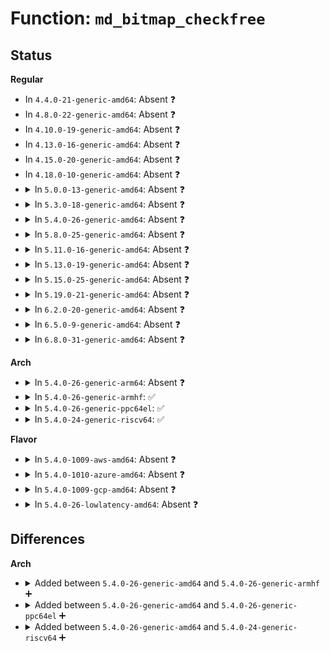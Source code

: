 # Function: <code>md_bitmap_checkfree</code>

## Status
<b>Regular</b>
<ul>
<li>
In <code>4.4.0-21-generic-amd64</code>: Absent ❓
</li>
<li>
In <code>4.8.0-22-generic-amd64</code>: Absent ❓
</li>
<li>
In <code>4.10.0-19-generic-amd64</code>: Absent ❓
</li>
<li>
In <code>4.13.0-16-generic-amd64</code>: Absent ❓
</li>
<li>
In <code>4.15.0-20-generic-amd64</code>: Absent ❓
</li>
<li>
In <code>4.18.0-10-generic-amd64</code>: Absent ❓
</li>
<li>
<details>
<summary>In <code>5.0.0-13-generic-amd64</code>: Absent ❓</summary>

```json
{
  "name": "md_bitmap_checkfree",
  "collision_type": "Unique Static",
  "inline_type": "Full",
  "funcs": [
    {
      "addr": 18446744071587424994,
      "name": "md_bitmap_checkfree",
      "external": false,
      "loc": "drivers/md/md-bitmap.c:118",
      "file": "drivers/md/md-bitmap.c",
      "inline": "not declared, inlined",
      "caller_inline": [
        "drivers/md/md-bitmap.c:md_bitmap_count_page"
      ],
      "caller_func": []
    }
  ],
  "symbols": []
}
```
</details>
</li>
<li>
<details>
<summary>In <code>5.3.0-18-generic-amd64</code>: Absent ❓</summary>

```json
{
  "name": "md_bitmap_checkfree",
  "collision_type": "Unique Static",
  "inline_type": "Full",
  "funcs": [
    {
      "addr": 18446744071587696884,
      "name": "md_bitmap_checkfree",
      "external": false,
      "loc": "drivers/md/md-bitmap.c:119",
      "file": "drivers/md/md-bitmap.c",
      "inline": "not declared, inlined",
      "caller_inline": [
        "drivers/md/md-bitmap.c:md_bitmap_count_page"
      ],
      "caller_func": []
    }
  ],
  "symbols": []
}
```
</details>
</li>
<li>
<details>
<summary>In <code>5.4.0-26-generic-amd64</code>: Absent ❓</summary>

```json
{
  "name": "md_bitmap_checkfree",
  "collision_type": "Unique Static",
  "inline_type": "Full",
  "funcs": [
    {
      "addr": 18446744071587901156,
      "name": "md_bitmap_checkfree",
      "external": false,
      "loc": "drivers/md/md-bitmap.c:119",
      "file": "drivers/md/md-bitmap.c",
      "inline": "not declared, inlined",
      "caller_inline": [
        "drivers/md/md-bitmap.c:md_bitmap_count_page"
      ],
      "caller_func": []
    }
  ],
  "symbols": []
}
```
</details>
</li>
<li>
<details>
<summary>In <code>5.8.0-25-generic-amd64</code>: Absent ❓</summary>

```json
{
  "name": "md_bitmap_checkfree",
  "collision_type": "Unique Static",
  "inline_type": "Full",
  "funcs": [
    {
      "addr": 18446744071588748308,
      "name": "md_bitmap_checkfree",
      "external": false,
      "loc": "drivers/md/md-bitmap.c:119",
      "file": "drivers/md/md-bitmap.c",
      "inline": "not declared, inlined",
      "caller_inline": [
        "drivers/md/md-bitmap.c:md_bitmap_count_page"
      ],
      "caller_func": []
    }
  ],
  "symbols": []
}
```
</details>
</li>
<li>
<details>
<summary>In <code>5.11.0-16-generic-amd64</code>: Absent ❓</summary>

```json
{
  "name": "md_bitmap_checkfree",
  "collision_type": "Unique Static",
  "inline_type": "Full",
  "funcs": [
    {
      "addr": 18446744071588768548,
      "name": "md_bitmap_checkfree",
      "external": false,
      "loc": "drivers/md/md-bitmap.c:119",
      "file": "drivers/md/md-bitmap.c",
      "inline": "not declared, inlined",
      "caller_inline": [
        "drivers/md/md-bitmap.c:md_bitmap_count_page"
      ],
      "caller_func": []
    }
  ],
  "symbols": []
}
```
</details>
</li>
<li>
<details>
<summary>In <code>5.13.0-19-generic-amd64</code>: Absent ❓</summary>

```json
{
  "name": "md_bitmap_checkfree",
  "collision_type": "Unique Static",
  "inline_type": "Full",
  "funcs": [
    {
      "addr": 18446744071588654436,
      "name": "md_bitmap_checkfree",
      "external": false,
      "loc": "drivers/md/md-bitmap.c:119",
      "file": "drivers/md/md-bitmap.c",
      "inline": "not declared, inlined",
      "caller_inline": [
        "drivers/md/md-bitmap.c:md_bitmap_count_page"
      ],
      "caller_func": []
    }
  ],
  "symbols": []
}
```
</details>
</li>
<li>
<details>
<summary>In <code>5.15.0-25-generic-amd64</code>: Absent ❓</summary>

```json
{
  "name": "md_bitmap_checkfree",
  "collision_type": "Unique Static",
  "inline_type": "Full",
  "funcs": [
    {
      "addr": 18446744071589332300,
      "name": "md_bitmap_checkfree",
      "external": false,
      "loc": "drivers/md/md-bitmap.c:119",
      "file": "drivers/md/md-bitmap.c",
      "inline": "not declared, inlined",
      "caller_inline": [
        "drivers/md/md-bitmap.c:md_bitmap_count_page"
      ],
      "caller_func": []
    }
  ],
  "symbols": []
}
```
</details>
</li>
<li>
<details>
<summary>In <code>5.19.0-21-generic-amd64</code>: Absent ❓</summary>

```json
{
  "name": "md_bitmap_checkfree",
  "collision_type": "Unique Static",
  "inline_type": "Full",
  "funcs": [
    {
      "addr": 18446744071590804620,
      "name": "md_bitmap_checkfree",
      "external": false,
      "loc": "drivers/md/md-bitmap.c:119",
      "file": "drivers/md/md-bitmap.c",
      "inline": "not declared, inlined",
      "caller_inline": [
        "drivers/md/md-bitmap.c:md_bitmap_count_page"
      ],
      "caller_func": []
    }
  ],
  "symbols": []
}
```
</details>
</li>
<li>
<details>
<summary>In <code>6.2.0-20-generic-amd64</code>: Absent ❓</summary>

```json
{
  "name": "md_bitmap_checkfree",
  "collision_type": "Unique Static",
  "inline_type": "Full",
  "funcs": [
    {
      "addr": 18446744071592490572,
      "name": "md_bitmap_checkfree",
      "external": false,
      "loc": "drivers/md/md-bitmap.c:119",
      "file": "drivers/md/md-bitmap.c",
      "inline": "not declared, inlined",
      "caller_inline": [
        "drivers/md/md-bitmap.c:md_bitmap_count_page"
      ],
      "caller_func": []
    }
  ],
  "symbols": []
}
```
</details>
</li>
<li>
<details>
<summary>In <code>6.5.0-9-generic-amd64</code>: Absent ❓</summary>

```json
{
  "name": "md_bitmap_checkfree",
  "collision_type": "Unique Static",
  "inline_type": "Full",
  "funcs": [
    {
      "addr": 18446744071592920124,
      "name": "md_bitmap_checkfree",
      "external": false,
      "loc": "drivers/md/md-bitmap.c:112",
      "file": "drivers/md/md-bitmap.c",
      "inline": "not declared, inlined",
      "caller_inline": [
        "drivers/md/md-bitmap.c:md_bitmap_count_page"
      ],
      "caller_func": []
    }
  ],
  "symbols": []
}
```
</details>
</li>
<li>
<details>
<summary>In <code>6.8.0-31-generic-amd64</code>: Absent ❓</summary>

```json
{
  "name": "md_bitmap_checkfree",
  "collision_type": "Unique Static",
  "inline_type": "Full",
  "funcs": [
    {
      "addr": 18446744071593670444,
      "name": "md_bitmap_checkfree",
      "external": false,
      "loc": "drivers/md/md-bitmap.c:112",
      "file": "drivers/md/md-bitmap.c",
      "inline": "not declared, inlined",
      "caller_inline": [
        "drivers/md/md-bitmap.c:md_bitmap_count_page"
      ],
      "caller_func": []
    }
  ],
  "symbols": []
}
```
</details>
</li>
</ul>
<b>Arch</b>
<ul>
<li>
<details>
<summary>In <code>5.4.0-26-generic-arm64</code>: Absent ❓</summary>

```json
{
  "name": "md_bitmap_checkfree",
  "collision_type": "Unique Static",
  "inline_type": "Full",
  "funcs": [
    {
      "addr": 18446603336501127504,
      "name": "md_bitmap_checkfree",
      "external": false,
      "loc": "drivers/md/md-bitmap.c:119",
      "file": "drivers/md/md-bitmap.c",
      "inline": "not declared, inlined",
      "caller_inline": [
        "drivers/md/md-bitmap.c:md_bitmap_count_page"
      ],
      "caller_func": []
    }
  ],
  "symbols": []
}
```
</details>
</li>
<li>
<details>
<summary>In <code>5.4.0-26-generic-armhf</code>: ✅</summary>

```c
void md_bitmap_checkfree(struct bitmap_counts * bitmap, long unsigned int page)
```

```json
{
  "name": "md_bitmap_checkfree",
  "collision_type": "Unique Static",
  "inline_type": "No",
  "funcs": [
    {
      "addr": 3233639344,
      "name": "md_bitmap_checkfree",
      "external": false,
      "loc": "drivers/md/md-bitmap.c:119",
      "file": "drivers/md/md-bitmap.c",
      "inline": "seen, unknown",
      "caller_inline": [],
      "caller_func": [
        "drivers/md/md-bitmap.c:md_bitmap_resize",
        "drivers/md/md-bitmap.c:md_bitmap_resize",
        "drivers/md/md-bitmap.c:md_bitmap_set_memory_bits",
        "drivers/md/md-bitmap.c:md_bitmap_startwrite",
        "drivers/md/md-bitmap.c:md_bitmap_daemon_work"
      ]
    }
  ],
  "symbols": [
    {
      "addr": 3233639344,
      "name": "md_bitmap_checkfree",
      "section": ".text",
      "bind": "STB_LOCAL",
      "size": 104
    }
  ]
}
```
</details>
</li>
<li>
<details>
<summary>In <code>5.4.0-26-generic-ppc64el</code>: ✅</summary>

```c
void md_bitmap_checkfree(struct bitmap_counts * bitmap, long unsigned int page)
```

```json
{
  "name": "md_bitmap_checkfree",
  "collision_type": "Unique Static",
  "inline_type": "No",
  "funcs": [
    {
      "addr": 13835058055294627072,
      "name": "md_bitmap_checkfree",
      "external": false,
      "loc": "drivers/md/md-bitmap.c:119",
      "file": "drivers/md/md-bitmap.c",
      "inline": "seen, unknown",
      "caller_inline": [],
      "caller_func": [
        "drivers/md/md-bitmap.c:md_bitmap_resize",
        "drivers/md/md-bitmap.c:md_bitmap_resize",
        "drivers/md/md-bitmap.c:md_bitmap_set_memory_bits",
        "drivers/md/md-bitmap.c:md_bitmap_startwrite",
        "drivers/md/md-bitmap.c:md_bitmap_daemon_work"
      ]
    }
  ],
  "symbols": [
    {
      "addr": 13835058055294627072,
      "name": "md_bitmap_checkfree",
      "section": ".text",
      "bind": "STB_LOCAL",
      "size": 140
    }
  ]
}
```
</details>
</li>
<li>
<details>
<summary>In <code>5.4.0-24-generic-riscv64</code>: ✅</summary>

```c
void md_bitmap_checkfree(struct bitmap_counts * bitmap, long unsigned int page)
```

```json
{
  "name": "md_bitmap_checkfree",
  "collision_type": "Unique Static",
  "inline_type": "No",
  "funcs": [
    {
      "addr": 18446743936277842548,
      "name": "md_bitmap_checkfree",
      "external": false,
      "loc": "drivers/md/md-bitmap.c:119",
      "file": "drivers/md/md-bitmap.c",
      "inline": "seen, unknown",
      "caller_inline": [],
      "caller_func": [
        "drivers/md/md-bitmap.c:md_bitmap_resize",
        "drivers/md/md-bitmap.c:md_bitmap_resize",
        "drivers/md/md-bitmap.c:md_bitmap_set_memory_bits",
        "drivers/md/md-bitmap.c:md_bitmap_startwrite",
        "drivers/md/md-bitmap.c:md_bitmap_daemon_work"
      ]
    }
  ],
  "symbols": [
    {
      "addr": 18446743936277842548,
      "name": "md_bitmap_checkfree",
      "section": ".text",
      "bind": "STB_LOCAL",
      "size": 112
    }
  ]
}
```
</details>
</li>
</ul>
<b>Flavor</b>
<ul>
<li>
<details>
<summary>In <code>5.4.0-1009-aws-amd64</code>: Absent ❓</summary>

```json
{
  "name": "md_bitmap_checkfree",
  "collision_type": "Unique Static",
  "inline_type": "Full",
  "funcs": [
    {
      "addr": 18446744071587532132,
      "name": "md_bitmap_checkfree",
      "external": false,
      "loc": "drivers/md/md-bitmap.c:119",
      "file": "drivers/md/md-bitmap.c",
      "inline": "not declared, inlined",
      "caller_inline": [
        "drivers/md/md-bitmap.c:md_bitmap_count_page"
      ],
      "caller_func": []
    }
  ],
  "symbols": []
}
```
</details>
</li>
<li>
<details>
<summary>In <code>5.4.0-1010-azure-amd64</code>: Absent ❓</summary>

```json
{
  "name": "md_bitmap_checkfree",
  "collision_type": "Unique Static",
  "inline_type": "Full",
  "funcs": [
    {
      "addr": 18446744071587300292,
      "name": "md_bitmap_checkfree",
      "external": false,
      "loc": "drivers/md/md-bitmap.c:119",
      "file": "drivers/md/md-bitmap.c",
      "inline": "not declared, inlined",
      "caller_inline": [
        "drivers/md/md-bitmap.c:md_bitmap_count_page"
      ],
      "caller_func": []
    }
  ],
  "symbols": []
}
```
</details>
</li>
<li>
<details>
<summary>In <code>5.4.0-1009-gcp-amd64</code>: Absent ❓</summary>

```json
{
  "name": "md_bitmap_checkfree",
  "collision_type": "Unique Static",
  "inline_type": "Full",
  "funcs": [
    {
      "addr": 18446744071587857300,
      "name": "md_bitmap_checkfree",
      "external": false,
      "loc": "drivers/md/md-bitmap.c:119",
      "file": "drivers/md/md-bitmap.c",
      "inline": "not declared, inlined",
      "caller_inline": [
        "drivers/md/md-bitmap.c:md_bitmap_count_page"
      ],
      "caller_func": []
    }
  ],
  "symbols": []
}
```
</details>
</li>
<li>
<details>
<summary>In <code>5.4.0-26-lowlatency-amd64</code>: Absent ❓</summary>

```json
{
  "name": "md_bitmap_checkfree",
  "collision_type": "Unique Static",
  "inline_type": "Full",
  "funcs": [
    {
      "addr": 18446744071587972532,
      "name": "md_bitmap_checkfree",
      "external": false,
      "loc": "drivers/md/md-bitmap.c:119",
      "file": "drivers/md/md-bitmap.c",
      "inline": "not declared, inlined",
      "caller_inline": [
        "drivers/md/md-bitmap.c:md_bitmap_count_page"
      ],
      "caller_func": []
    }
  ],
  "symbols": []
}
```
</details>
</li>
</ul>

## Differences
<b>Arch</b>
<ul>
<li>
<details>
<summary>Added between <code>5.4.0-26-generic-amd64</code> and <code>5.4.0-26-generic-armhf</code> ➕</summary>

```c
void md_bitmap_checkfree(struct bitmap_counts * bitmap, long unsigned int page)
```
</details>
</li>
<li>
<details>
<summary>Added between <code>5.4.0-26-generic-amd64</code> and <code>5.4.0-26-generic-ppc64el</code> ➕</summary>

```c
void md_bitmap_checkfree(struct bitmap_counts * bitmap, long unsigned int page)
```
</details>
</li>
<li>
<details>
<summary>Added between <code>5.4.0-26-generic-amd64</code> and <code>5.4.0-24-generic-riscv64</code> ➕</summary>

```c
void md_bitmap_checkfree(struct bitmap_counts * bitmap, long unsigned int page)
```
</details>
</li>
</ul>
